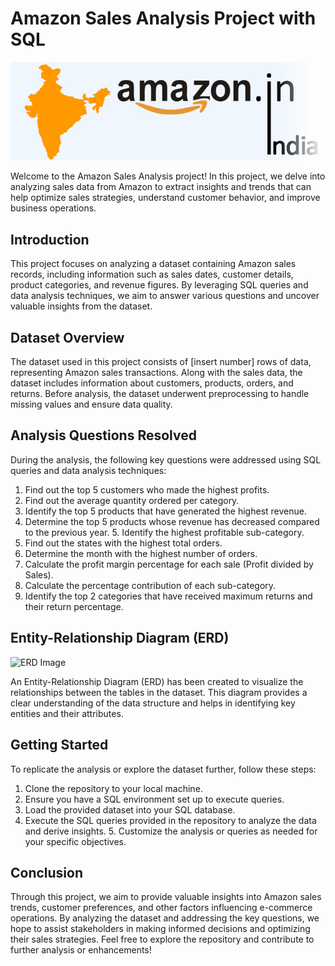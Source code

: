  # Amazon Sales Analysis Project with SQL 
 
![Banner Image](https://github.com/najirh/Amazon-Sales-Analysis-using-SQL-B4/blob/main/amazon_india_wide_image-3.jpg)


Welcome to the Amazon Sales Analysis project! In this project, we delve into analyzing sales data from Amazon to extract insights and trends that can help optimize sales strategies, understand customer behavior, and improve business operations.
## Introduction
This project focuses on analyzing a dataset containing Amazon sales records, including information such as sales dates, customer details, product categories, and revenue figures. By leveraging SQL queries and data analysis techniques, we aim to answer various questions and uncover valuable insights from the dataset.
## Dataset Overview
The dataset used in this project consists of [insert number] rows of data, representing Amazon sales transactions. Along with the sales data, the dataset includes information about customers, products, orders, and returns. Before analysis, the dataset underwent preprocessing to handle missing values and ensure data quality.
## Analysis Questions Resolved
During the analysis, the following key questions were addressed using SQL queries and data analysis techniques:
1. Find out the top 5 customers who made the highest profits.
2. Find out the average quantity ordered per category.
3. Identify the top 5 products that have generated the highest revenue.
4. Determine the top 5 products whose revenue has decreased compared to the previous year. 5. Identify the highest profitable sub-category.
6. Find out the states with the highest total orders.
7. Determine the month with the highest number of orders.
8. Calculate the profit margin percentage for each sale (Profit divided by Sales).
9. Calculate the percentage contribution of each sub-category.
10. Identify the top 2 categories that have received maximum returns and their return percentage.
## Entity-Relationship Diagram (ERD)
![ERD Image](insert_banner_image_link_here)

 An Entity-Relationship Diagram (ERD) has been created to visualize the relationships between the tables in the dataset. This diagram provides a clear understanding of the data structure and helps in identifying key entities and their attributes.
## Getting Started
To replicate the analysis or explore the dataset further, follow these steps:
1. Clone the repository to your local machine.
2. Ensure you have a SQL environment set up to execute queries.
3. Load the provided dataset into your SQL database.
4. Execute the SQL queries provided in the repository to analyze the data and derive insights. 5. Customize the analysis or queries as needed for your specific objectives.
## Conclusion
Through this project, we aim to provide valuable insights into Amazon sales trends, customer preferences, and other factors influencing e-commerce operations. By analyzing the dataset and addressing the key questions, we hope to assist stakeholders in making informed decisions and optimizing their sales strategies.
Feel free to explore the repository and contribute to further analysis or enhancements!
